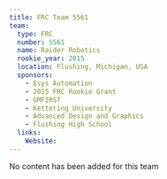```yaml
---
title: FRC Team 5561
team:
  type: FRC
  number: 5561
  name: Raider Robotics
  rookie_year: 2015
  location: Flushing, Michigan, USA
  sponsors:
    - Esys Automation
    - 2015 FRC Rookie Grant
    - GMFIRST
    - Kettering University
    - Advanced Design and Graphics
    - Flushing High School
  links:
    Website: 
---
```

No content has been added for this team